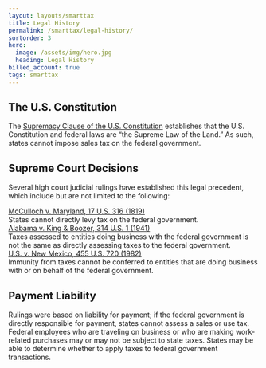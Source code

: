 ```yaml
---
layout: layouts/smarttax
title: Legal History
permalink: /smarttax/legal-history/
sortorder: 3
hero:
  image: /assets/img/hero.jpg
  heading: Legal History
billed_account: true
tags: smarttax
---
```



## The U.S. Constitution

The [Supremacy Clause of the U.S. Constitution](https://www.archives.gov/founding-docs/constitution-transcript) establishes that the U.S. Constitution and federal laws are “the Supreme Law of the Land.” As such, states cannot impose sales tax on the federal government.

## Supreme Court Decisions
Several high court judicial rulings have established this legal precedent, which include but are not limited to the following:

<div class="grid-container ">
  <div class="grid-row grid-gap">
    <div class="grid-col-4 margin-bottom-2 ">
      <a href="https://www.archives.gov/milestone-documents/mcculloch-v-maryland">McCulloch v. Maryland, 17 U.S. 316 (1819)</a>
    </div>
    <div class="grid-col-6 margin-bottom-2">States cannot directly levy tax on the federal government.</div>
     <div class="grid-col-4 margin-bottom-2">
      <a href="https://supreme.justia.com/cases/federal/us/314/1/">Alabama v. King & Boozer, 314 U.S. 1 (1941)</a>
    </div>
    <div class="grid-col-6 margin-bottom-2">Taxes assessed to entities doing business with the federal government is not the same as directly assessing taxes to the federal government.</div>
    <div class="grid-col-4">
      <a href="https://supreme.justia.com/cases/federal/us/455/720/">U.S. v. New Mexico, 455 U.S. 720 (1982)</a>
    </div>
    <div class="grid-col-6">Immunity from taxes cannot be conferred to entities that are doing business with or on behalf of the federal government.</div>
  </div>
</div>

## Payment Liability
Rulings were based on liability for payment; if the federal government is directly responsible for payment, states cannot assess a sales or use tax. Federal employees who are traveling on business or who are making work-related purchases may or may not be subject to state taxes. States may be able to determine whether to apply taxes to federal government transactions.


